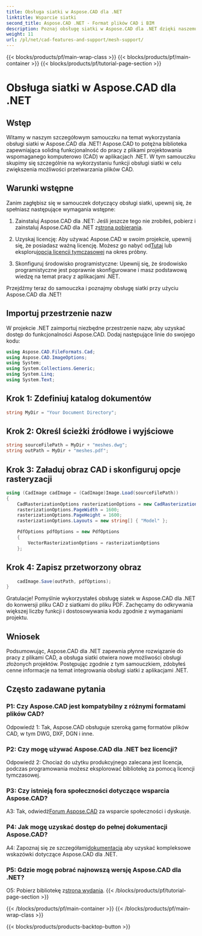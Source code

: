 ```yaml
---
title: Obsługa siatki w Aspose.CAD dla .NET
linktitle: Wsparcie siatki
second_title: Aspose.CAD .NET - Format plików CAD i BIM
description: Poznaj obsługę siatki w Aspose.CAD dla .NET dzięki naszemu samouczkowi krok po kroku. Konwertuj pliki CAD na format PDF bez wysiłku.
weight: 11
url: /pl/net/cad-features-and-support/mesh-support/
---
```


{{< blocks/products/pf/main-wrap-class >}}
{{< blocks/products/pf/main-container >}}
{{< blocks/products/pf/tutorial-page-section >}}

# Obsługa siatki w Aspose.CAD dla .NET

## Wstęp

Witamy w naszym szczegółowym samouczku na temat wykorzystania obsługi siatki w Aspose.CAD dla .NET! Aspose.CAD to potężna biblioteka zapewniająca solidną funkcjonalność do pracy z plikami projektowania wspomaganego komputerowo (CAD) w aplikacjach .NET. W tym samouczku skupimy się szczególnie na wykorzystaniu funkcji obsługi siatki w celu zwiększenia możliwości przetwarzania plików CAD.

## Warunki wstępne

Zanim zagłębisz się w samouczek dotyczący obsługi siatki, upewnij się, że spełniasz następujące wymagania wstępne:

1.  Zainstaluj Aspose.CAD dla .NET: Jeśli jeszcze tego nie zrobiłeś, pobierz i zainstaluj Aspose.CAD dla .NET z[strona pobierania](https://releases.aspose.com/cad/net/).

2.  Uzyskaj licencję: Aby używać Aspose.CAD w swoim projekcie, upewnij się, że posiadasz ważną licencję. Możesz go nabyć od[Tutaj](https://purchase.aspose.com/buy) lub eksploruj[opcja licencji tymczasowej](https://purchase.aspose.com/temporary-license/) na okres próbny.

3. Skonfiguruj środowisko programistyczne: Upewnij się, że środowisko programistyczne jest poprawnie skonfigurowane i masz podstawową wiedzę na temat pracy z aplikacjami .NET.

Przejdźmy teraz do samouczka i poznajmy obsługę siatki przy użyciu Aspose.CAD dla .NET!

## Importuj przestrzenie nazw

W projekcie .NET zaimportuj niezbędne przestrzenie nazw, aby uzyskać dostęp do funkcjonalności Aspose.CAD. Dodaj następujące linie do swojego kodu:

```csharp
using Aspose.CAD.FileFormats.Cad;
using Aspose.CAD.ImageOptions;
using System;
using System.Collections.Generic;
using System.Linq;
using System.Text;

```

## Krok 1: Zdefiniuj katalog dokumentów

```csharp
string MyDir = "Your Document Directory";
```

## Krok 2: Określ ścieżki źródłowe i wyjściowe

```csharp
string sourceFilePath = MyDir + "meshes.dwg";
string outPath = MyDir + "meshes.pdf";
```

## Krok 3: Załaduj obraz CAD i skonfiguruj opcje rasteryzacji

```csharp
using (CadImage cadImage = (CadImage)Image.Load(sourceFilePath))
{
    CadRasterizationOptions rasterizationOptions = new CadRasterizationOptions();
    rasterizationOptions.PageWidth = 1600;
    rasterizationOptions.PageHeight = 1600;
    rasterizationOptions.Layouts = new string[] { "Model" };

    PdfOptions pdfOptions = new PdfOptions
    {
        VectorRasterizationOptions = rasterizationOptions
    };
```

## Krok 4: Zapisz przetworzony obraz

```csharp
    cadImage.Save(outPath, pdfOptions);
}
```

Gratulacje! Pomyślnie wykorzystałeś obsługę siatek w Aspose.CAD dla .NET do konwersji pliku CAD z siatkami do pliku PDF. Zachęcamy do odkrywania większej liczby funkcji i dostosowywania kodu zgodnie z wymaganiami projektu.

## Wniosek

Podsumowując, Aspose.CAD dla .NET zapewnia płynne rozwiązanie do pracy z plikami CAD, a obsługa siatki otwiera nowe możliwości obsługi złożonych projektów. Postępując zgodnie z tym samouczkiem, zdobyłeś cenne informacje na temat integrowania obsługi siatki z aplikacjami .NET.

## Często zadawane pytania

### P1: Czy Aspose.CAD jest kompatybilny z różnymi formatami plików CAD?

Odpowiedź 1: Tak, Aspose.CAD obsługuje szeroką gamę formatów plików CAD, w tym DWG, DXF, DGN i inne.

### P2: Czy mogę używać Aspose.CAD dla .NET bez licencji?

Odpowiedź 2: Chociaż do użytku produkcyjnego zalecana jest licencja, podczas programowania możesz eksplorować bibliotekę za pomocą licencji tymczasowej.

### P3: Czy istnieją fora społeczności dotyczące wsparcia Aspose.CAD?

 A3: Tak, odwiedź[Forum Aspose.CAD](https://forum.aspose.com/c/cad/19) za wsparcie społeczności i dyskusje.

### P4: Jak mogę uzyskać dostęp do pełnej dokumentacji Aspose.CAD?

 A4: Zapoznaj się ze szczegółami[dokumentacja](https://reference.aspose.com/cad/net/) aby uzyskać kompleksowe wskazówki dotyczące Aspose.CAD dla .NET.

### P5: Gdzie mogę pobrać najnowszą wersję Aspose.CAD dla .NET?

 O5: Pobierz bibliotekę z[strona wydania](https://releases.aspose.com/cad/net/).
{{< /blocks/products/pf/tutorial-page-section >}}

{{< /blocks/products/pf/main-container >}}
{{< /blocks/products/pf/main-wrap-class >}}

{{< blocks/products/products-backtop-button >}}
